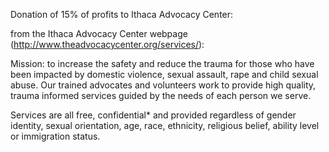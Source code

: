 Donation of 15% of profits to Ithaca Advocacy Center:

from the Ithaca Advocacy Center webpage (http://www.theadvocacycenter.org/services/):

Mission:
to increase the safety and reduce the trauma for those who have been impacted by domestic violence, sexual assault, rape and child sexual abuse. Our trained advocates and volunteers work to provide high quality, trauma informed services guided by the needs of each person we serve.

Services are all free, confidential* and provided regardless of gender identity, sexual orientation, age, race, ethnicity, religious belief, ability level or immigration status.
